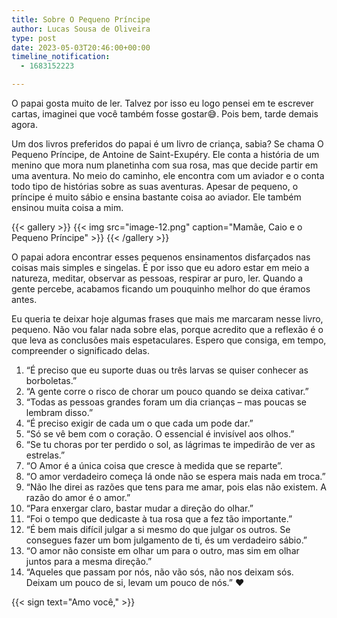 ```yaml
---
title: Sobre O Pequeno Príncipe
author: Lucas Sousa de Oliveira
type: post
date: 2023-05-03T20:46:00+00:00
timeline_notification:
  - 1683152223

---
```

O papai gosta muito de ler. Talvez por isso eu logo pensei em te escrever cartas, imaginei que você também fosse gostar😅. Pois bem, tarde demais agora.

Um dos livros preferidos do papai é um livro de criança, sabia? Se chama O Pequeno Príncipe, de Antoine de Saint-Exupéry. Ele conta a história de um menino que mora num planetinha com sua rosa, mas que decide partir em uma aventura. No meio do caminho, ele encontra com um aviador e o conta todo tipo de histórias sobre as suas aventuras. Apesar de pequeno, o príncipe é muito sábio e ensina bastante coisa ao aviador. Ele também ensinou muita coisa a mim.

{{< gallery >}}
  {{< img
      src="image-12.png"
      caption="Mamãe, Caio e o Pequeno Príncipe" >}}
{{< /gallery >}}

O papai adora encontrar esses pequenos ensinamentos disfarçados nas coisas mais simples e singelas. É por isso que eu adoro estar em meio a natureza, meditar, observar as pessoas, respirar ar puro, ler. Quando a gente percebe, acabamos ficando um pouquinho melhor do que éramos antes.

Eu queria te deixar hoje algumas frases que mais me marcaram nesse livro, pequeno. Não vou falar nada sobre elas, porque acredito que a reflexão é o que leva as conclusões mais espetaculares. Espero que consiga, em tempo, compreender o significado delas.

  1. “É preciso que eu suporte duas ou três larvas se quiser conhecer as borboletas.”
  2. “A gente corre o risco de chorar um pouco quando se deixa cativar.”
  3. “Todas as pessoas grandes foram um dia crianças – mas poucas se lembram disso.”
  4. “É preciso exigir de cada um o que cada um pode dar.”
  5. “Só se vê bem com o coração. O essencial é invisível aos olhos.”
  6. “Se tu choras por ter perdido o sol, as lágrimas te impedirão de ver as estrelas.”
  7. “O Amor é a única coisa que cresce à medida que se reparte”.
  8. “O amor verdadeiro começa lá onde não se espera mais nada em troca.”
  9. “Não lhe direi as razões que tens para me amar, pois elas não existem. A razão do amor é o amor.”
 10. “Para enxergar claro, bastar mudar a direção do olhar.”
 11. “Foi o tempo que dedicaste à tua rosa que a fez tão importante.”
 12. “É bem mais difícil julgar a si mesmo do que julgar os outros. Se consegues fazer um bom julgamento de ti, és um verdadeiro sábio.”
 13. “O amor não consiste em olhar um para o outro, mas sim em olhar juntos para a mesma direção.”
 14. “Aqueles que passam por nós, não vão sós, não nos deixam sós. Deixam um pouco de si, levam um pouco de nós.” ❤️

{{< sign text="Amo você," >}}
